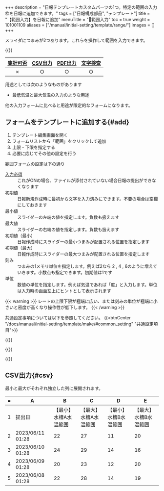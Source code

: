 +++
description = "日報テンプレートカスタムパーツの1つ。特定の範囲の入力枠を日報に追加できます。"
tags = ["日報構成部品", "テンプレート"]
title = "【範囲入力】を日報に追加"
menuTitle = "🧩範囲入力"
toc = true
weight = 101001109
aliases = ["/manual/initial-setting/template/range/"]
images = []
+++

スライダにつまみが2つあります。これらを操作して範囲を入力できます。

{{<icatch filename="range-input" msg="最低〜最大など 範囲の数値入力に" title="範囲入力フォーム" fontsize="30px" alice="ok">}}

|[集計可否](/docs/manual/analytics/)|[CSV出力](/docs/manual/analytics/csv/)|[PDF出力](/docs/manual/read-report/pdf/)|[文字検索](/docs/manual/read-report/list/)|
|:---:|:---:|:---:|:---:|
|✗|○|○|○|

用途としては次のようなものがあります

- 最低気温と最大気温の入力のような用途

他の入力フォームに比べると用途が限定的なフォームになります。

## フォームをテンプレートに追加する{#add}

1. テンプレート編集画面を開く
1. フォームリストから「範囲」をクリックして追加
1. 上限・下限を指定する
1. 必要に応じてその他の設定を行う

範囲フォームの設定は下の通り

<dl class="basic">
  <dt><a href="/tips/required/">入力必須</a></dt>
  <dd>これがONの場合、ファイルが添付されていない場合日報の提出ができなくなります</dd>
  <dt>初期値</dt>
  <dd>日報新規作成時に最初から文字を入力済みにできます。不要の場合は空欄にしておきます</dd>
  <dt>最小値</dt>
  <dd>スライダーの左端の値を指定します。負数も扱えます</dd>
  <dt>最大値</dt>
  <dd>スライダーの右端の値を指定します。負数も扱えます</dd>
  <dt>初期値（最小）</dt>
  <dd>日報作成時にスライダーの最小つまみが配置される位置を指定します</dd>
  <dt>初期値（最大）</dt>
  <dd>日報作成時にスライダーの最大つまみが配置される位置を指定します</dd>
  <dt>刻み</dt>
  <dd>つまみの1メモリ単位を指定します。例えば2なら 2 , 4 , 6のように増えていきます。小数点も指定できます。初期値は1です</dd>
  <dt>単位</dt>
  <dd>数値の単位を指定します。例えば気温であれば「度」と入力します。単位は入力時の画面左上にヒントとして表示されます</dd>
</dl>

{{< warning >}}
レートの上限下限が極端に広い、または刻みの単位が極端に小さいと密度が高くなり操作性が低下します。
{{< /warning >}}

共通設定事項については以下を参照してください。
{{<btnCenter "/docs/manual/initial-setting/template/make/#common_setting" "共通設定項目">}}

{{<appscreen filename="template-edit-range" title="範囲入力フォームをテンプレートに追加">}}

{{<nextArrow>}}

{{<appscreen filename="range-preview"  title="範囲選択入力イメージ">}}

## CSV出力{#csv}

最小と最大がそれぞれ独立した列に展開されます。

<div class="excelTable">

|=|A|B|C|D|E|
|---|---|---|---|---|---|
1|提出日|【最小】水槽A水温範囲|【最大】水槽A水温範囲|【最小】水槽B水温範囲|【最大】水槽B水温範囲|点検報告
2|2023/06/11 01:28|22|27|11|20|
3|2023/06/10 01:28|24|29|14|16|
4|2023/06/09 01:28|20|23|12|20|
5|2023/06/08 01:28|22|28|14|19|水温異常なし

</div>
